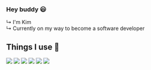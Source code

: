 <!-- Welcome -->
### Hey buddy 😃

↳ I'm Kim
</br>↳ Currently on my way to become a software developer

## Things I use 🔨 
![](https://img.shields.io/badge/OS-Windows-informational?style=flat&logo=Windows&logoColor=white&color=1E90FF)
![](https://img.shields.io/badge/IDE-Eclipse-informational?style=flat&logo=Eclipse&logoColor=white&color=1E90FF)
![](https://img.shields.io/badge/IDE-Visual%20Studio-informational?style=flat&logo=Visual-Studio&logoColor=white&color=1E90FF)
![](https://img.shields.io/badge/Language-Java-informational?style=flat&logo=Java&logoColor=white&color=1E90FF)
![](https://img.shields.io/badge/Language-C_Sharp-informational?style=flat&logo=C-Sharp&logoColor=white&color=1E90FF)
![](https://img.shields.io/badge/Tools-Maven-informational?style=flat&logo=circle&logoColor=white&color=1E90FF)
